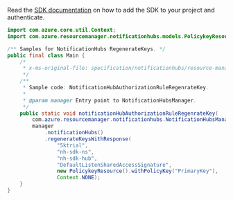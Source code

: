 Read the [SDK documentation](https://github.com/Azure/azure-sdk-for-java/blob/azure-resourcemanager-notificationhubs_1.0.0-beta.3/sdk/notificationhubs/azure-resourcemanager-notificationhubs/README.md) on how to add the SDK to your project and authenticate.

```java
import com.azure.core.util.Context;
import com.azure.resourcemanager.notificationhubs.models.PolicykeyResource;

/** Samples for NotificationHubs RegenerateKeys. */
public final class Main {
    /*
     * x-ms-original-file: specification/notificationhubs/resource-manager/Microsoft.NotificationHubs/stable/2017-04-01/examples/NotificationHubs/NotificationHubAuthorizationRuleRegenrateKey.json
     */
    /**
     * Sample code: NotificationHubAuthorizationRuleRegenrateKey.
     *
     * @param manager Entry point to NotificationHubsManager.
     */
    public static void notificationHubAuthorizationRuleRegenrateKey(
        com.azure.resourcemanager.notificationhubs.NotificationHubsManager manager) {
        manager
            .notificationHubs()
            .regenerateKeysWithResponse(
                "5ktrial",
                "nh-sdk-ns",
                "nh-sdk-hub",
                "DefaultListenSharedAccessSignature",
                new PolicykeyResource().withPolicyKey("PrimaryKey"),
                Context.NONE);
    }
}
```
